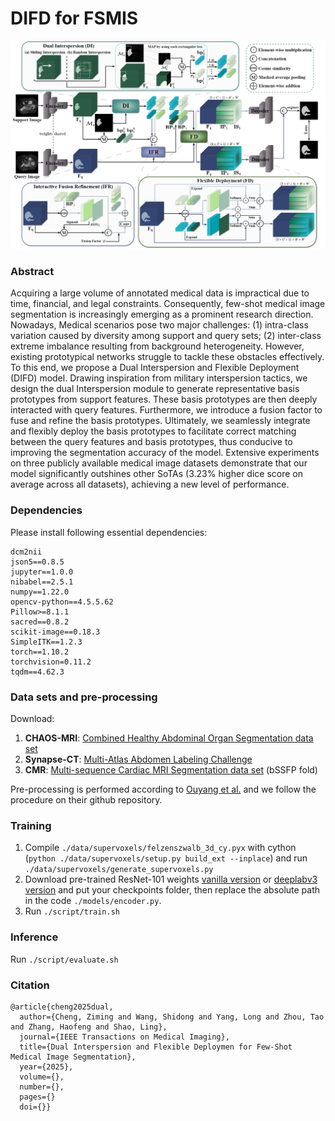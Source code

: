 # DIFD for FSMIS

![image](https://github.com/zmcheng9/DIFD/blob/main/pipeline.png)

### Abstract
Acquiring a large volume of annotated medical data is impractical due to time, financial, and legal constraints. Consequently, few-shot medical image segmentation is increasingly emerging as a prominent research direction. Nowadays, Medical scenarios pose two major challenges: (1) intra-class variation caused by diversity among support and query sets; (2) inter-class extreme imbalance resulting from background heterogeneity. However, existing prototypical networks struggle to tackle these obstacles effectively. To this end, we propose a Dual Interspersion and Flexible Deployment (DIFD) model. Drawing inspiration from military interspersion tactics, we design the dual Interspersion module to generate representative basis prototypes from support features. These basis prototypes are then deeply interacted with query features. Furthermore, we introduce a fusion factor to fuse and refine the basis prototypes. Ultimately, we seamlessly integrate and flexibly deploy the basis prototypes to facilitate correct matching between the query features and basis prototypes, thus conducive to improving the segmentation accuracy of the model. Extensive experiments on three publicly available medical image datasets demonstrate that our model significantly outshines other SoTAs (3.23\% higher dice score on average across all datasets), achieving a new level of performance.

### Dependencies
Please install following essential dependencies:
```
dcm2nii
json5==0.8.5
jupyter==1.0.0
nibabel==2.5.1
numpy==1.22.0
opencv-python==4.5.5.62
Pillow>=8.1.1
sacred==0.8.2
scikit-image==0.18.3
SimpleITK==1.2.3
torch==1.10.2
torchvision=0.11.2
tqdm==4.62.3
```

### Data sets and pre-processing
Download:
1) **CHAOS-MRI**: [Combined Healthy Abdominal Organ Segmentation data set](https://chaos.grand-challenge.org/)
2) **Synapse-CT**: [Multi-Atlas Abdomen Labeling Challenge](https://www.synapse.org/#!Synapse:syn3193805/wiki/218292)
3) **CMR**: [Multi-sequence Cardiac MRI Segmentation data set](https://zmiclab.github.io/projects/mscmrseg19/) (bSSFP fold)

Pre-processing is performed according to [Ouyang et al.](https://github.com/cheng-01037/Self-supervised-Fewshot-Medical-Image-Segmentation/tree/2f2a22b74890cb9ad5e56ac234ea02b9f1c7a535) and we follow the procedure on their github repository.

### Training
1. Compile `./data/supervoxels/felzenszwalb_3d_cy.pyx` with cython (`python ./data/supervoxels/setup.py build_ext --inplace`) and run `./data/supervoxels/generate_supervoxels.py` 
2. Download pre-trained ResNet-101 weights [vanilla version](https://download.pytorch.org/models/resnet101-63fe2227.pth) or [deeplabv3 version](https://download.pytorch.org/models/deeplabv3_resnet101_coco-586e9e4e.pth) and put your checkpoints folder, then replace the absolute path in the code `./models/encoder.py`.  
3. Run `./script/train.sh` 

### Inference
Run `./script/evaluate.sh` 

### Citation
```
@article{cheng2025dual,
  author={Cheng, Ziming and Wang, Shidong and Yang, Long and Zhou, Tao and Zhang, Haofeng and Shao, Ling},
  journal={IEEE Transactions on Medical Imaging}, 
  title={Dual Interspersion and Flexible Deploymen for Few-Shot Medical Image Segmentation}, 
  year={2025},
  volume={},
  number={},
  pages={}
  doi={}}
```
